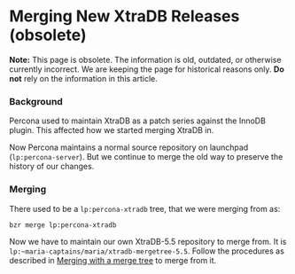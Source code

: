 
# Merging New XtraDB Releases (obsolete)

**Note:** This page is obsolete. The information is old, outdated, or otherwise currently incorrect. We are keeping the page for historical reasons only. **Do not** rely on the information in this article.



### Background


Percona used to maintain XtraDB as a patch series against the InnoDB plugin. This affected how we started merging XtraDB in.


Now Percona maintains a normal source repository on launchpad (`lp:percona-server`). But we continue to merge the old way to preserve the history of our changes.


### Merging


There used to be a `lp:percona-xtradb` tree, that we were merging from as:


```
bzr merge lp:percona-xtradb
```

Now we have to maintain our own XtraDB-5.5 repository to merge from. It is `lp:~maria-captains/maria/xtradb-mergetree-5.5`. Follow the procedures as described in [Merging with a merge tree](merging-with-a-merge-tree.md) to merge from it.

